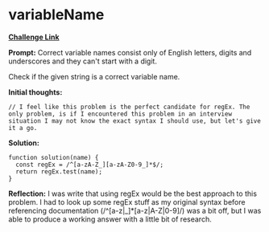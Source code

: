 # variableName

[**Challenge Link**](https://app.codesignal.com/arcade/intro/level-6/6Wv4WsrsMJ8Y2Fwno)

**Prompt:** Correct variable names consist only of English letters, digits and underscores and they can't start with a digit.

Check if the given string is a correct variable name.

**Initial thoughts:**

```
// I feel like this problem is the perfect candidate for regEx. The only problem, is if I encountered this problem in an interview situation I may not know the exact syntax I should use, but let's give it a go.
```

**Solution:**

```
function solution(name) {
  const regEx = /^[a-zA-Z_][a-zA-Z0-9_]*$/;
  return regEx.test(name);
}
```

**Reflection:** I was write that using regEx would be the best approach to this problem. I had to look up some regEx stuff as my original syntax before referencing documentation (/^[a-z|_]\*[a-z|A-Z|0-9]/) was a bit off, but I was able to produce a working answer with a little bit of research.
